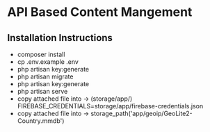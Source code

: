 # API Based Content Mangement

## Installation Instructions

- composer install
- cp .env.example .env
- php artisan key:generate
- php artisan migrate
- php artisan key:generate
- php artisan serve
- copy attached file into -> (storage/app/) FIREBASE_CREDENTIALS=storage/app/firebase-credentials.json
- copy attached file into -> storage_path('app/geoip/GeoLite2-Country.mmdb')



